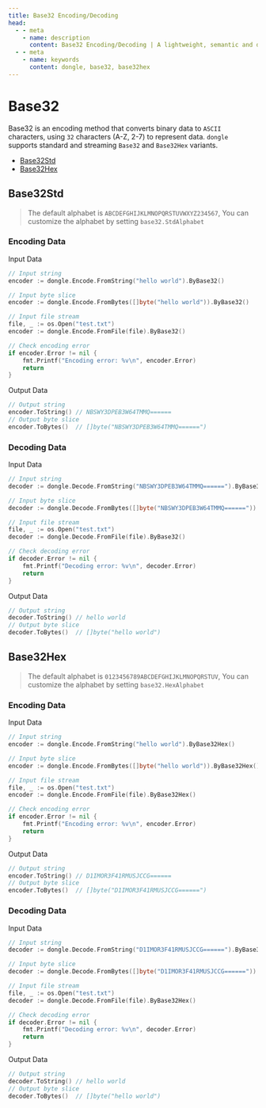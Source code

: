 ```yaml
---
title: Base32 Encoding/Decoding
head:
  - - meta
    - name: description
      content: Base32 Encoding/Decoding | A lightweight, semantic and developer-friendly golang encoding & crypto library
  - - meta
    - name: keywords
      content: dongle, base32, base32hex
---
```


# Base32

Base32 is an encoding method that converts binary data to `ASCII` characters, using `32` characters (A-Z, 2-7) to represent data. `dongle` supports standard and streaming `Base32` and `Base32Hex` variants.

- [Base32Std](#base32std)
- [Base32Hex](#base32hex)

## Base32Std
> The default alphabet is `ABCDEFGHIJKLMNOPQRSTUVWXYZ234567`,
> You can customize the alphabet by setting `base32.StdAlphabet`

### Encoding Data

Input Data

```go
// Input string
encoder := dongle.Encode.FromString("hello world").ByBase32()

// Input byte slice
encoder := dongle.Encode.FromBytes([]byte("hello world")).ByBase32()

// Input file stream
file, _ := os.Open("test.txt")
encoder := dongle.Encode.FromFile(file).ByBase32()

// Check encoding error
if encoder.Error != nil {
	fmt.Printf("Encoding error: %v\n", encoder.Error)
	return
}
```

Output Data

```go
// Output string
encoder.ToString() // NBSWY3DPEB3W64TMMQ======
// Output byte slice
encoder.ToBytes()  // []byte("NBSWY3DPEB3W64TMMQ======")
```

### Decoding Data

Input Data

```go
// Input string
decoder := dongle.Decode.FromString("NBSWY3DPEB3W64TMMQ======").ByBase32()

// Input byte slice
decoder := dongle.Decode.FromBytes([]byte("NBSWY3DPEB3W64TMMQ======")).ByBase32()

// Input file stream
file, _ := os.Open("test.txt")
decoder := dongle.Decode.FromFile(file).ByBase32()

// Check decoding error
if decoder.Error != nil {
	fmt.Printf("Decoding error: %v\n", decoder.Error)
	return
}
```

Output Data

```go
// Output string
decoder.ToString() // hello world
// Output byte slice
decoder.ToBytes()  // []byte("hello world")
```

## Base32Hex

> The default alphabet is `0123456789ABCDEFGHIJKLMNOPQRSTUV`,
> You can customize the alphabet by setting `base32.HexAlphabet`

### Encoding Data

Input Data

```go
// Input string
encoder := dongle.Encode.FromString("hello world").ByBase32Hex()

// Input byte slice
encoder := dongle.Encode.FromBytes([]byte("hello world")).ByBase32Hex()

// Input file stream
file, _ := os.Open("test.txt")
encoder := dongle.Encode.FromFile(file).ByBase32Hex()

// Check encoding error
if encoder.Error != nil {
	fmt.Printf("Encoding error: %v\n", encoder.Error)
	return
}
```

Output Data

```go
// Output string
encoder.ToString() // D1IMOR3F41RMUSJCCG======
// Output byte slice
encoder.ToBytes()  // []byte("D1IMOR3F41RMUSJCCG======")
```

### Decoding Data

Input Data

```go
// Input string
decoder := dongle.Decode.FromString("D1IMOR3F41RMUSJCCG======").ByBase32Hex()

// Input byte slice
decoder := dongle.Decode.FromBytes([]byte("D1IMOR3F41RMUSJCCG======")).ByBase32Hex()

// Input file stream
file, _ := os.Open("test.txt")
decoder := dongle.Decode.FromFile(file).ByBase32Hex()

// Check decoding error
if decoder.Error != nil {
	fmt.Printf("Decoding error: %v\n", decoder.Error)
	return
}
```

Output Data

```go
// Output string
decoder.ToString() // hello world
// Output byte slice
decoder.ToBytes()  // []byte("hello world")
```